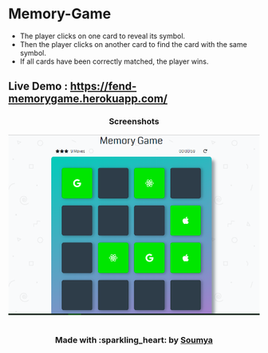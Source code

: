# Memory-Game

* The player clicks on one card to reveal its symbol.
* Then the player clicks on another card to find the card with the same symbol.
* If all cards have been correctly matched, the player wins.

## Live Demo : https://fend-memorygame.herokuapp.com/

<h3 align=center>Screenshots</h3>
<img align=center src="./img/screenshot.png">
<br>
<br>
<h3 align=center><b>Made with :sparkling_heart: by <a href="https://linkedin.com/in/soumya-ranjan-behera-989a2a151/">Soumya</b></h3>
